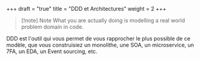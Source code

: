 +++
draft = "true"
title = "DDD et Architectures"
weight = 2
+++

> [!note] Note
>  What you are actually doing is modelling a real world problem domain in code.

DDD est l'outil qui vous permet de vous rapprocher le plus possible de ce modèle, que vous construisiez un monolithe, une SOA, un microservice, un 7FA, un EDA, un Event sourcing, etc.
